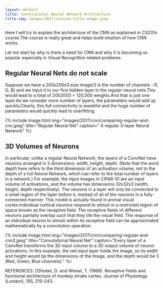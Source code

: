```yaml
---
layout: default
title: Convolutional Neural Network Architecture
title-img: images/2017/cnn/cnn-title-image.jpeg
---
```


Here I will try to explain the architecture of the CNN as explained in CS231n course.The course is really great and helps build intuition of how CNN works.

Let me start by why is there a need for CNN and why it is becoming so popular especially in Visual Recognition related problems.

<!--more-->

## Regular Neural Nets do not scale

Suppose we have a 200x200x3 size image(3 is the number of channels - R, G, B) and we input it to our first hidden layer in the regular neural nets.This would lead to a total of 200*200*3 = 120,000 weights.And that is just one layer.As we consider more number of layers, the parameters would add up quickly.Clearly, this full connectivity is wasteful and the huge number of parameters would quickly lead to overfitting.

{% include image.html img="images/2017/cnn/comparing-regular-and-cnn.jpeg" title="Regular Neural Net" caption=" A regular 3-layer Neural Network" %}

## 3D Volumes of Neurons

In particular, unlike a regular Neural Network, the layers of a ConvNet have neurons arranged in 3 dimensions: width, height, depth. (Note that the word depth here refers to the third dimension of an activation volume, not to the depth of a full Neural Network, which can refer to the total number of layers in a network.) For example, the input images in CIFAR-10 are an input volume of activations, and the volume has dimensions 32x32x3 (width, height, depth respectively). The neurons in a layer will only be connected to a small region of the layer before it, instead of all of the neurons in a fully-connected manner. This model is actually found in animal visual cortex.Individual cortical neurons respond to stimuli in a restricted region of space known as the receptive field. The receptive fields of different neurons partially overlap such that they tile the visual field. The response of an individual neuron to stimuli within its receptive field can be approximated mathematically by a convolution operation.

{% include image.html img="images/2017/cnn/comparing-regular-and-cnn2.jpeg" title="Convolutional Neural Net" caption="Every layer of a ConvNet transforms the 3D input volume to a 3D output volume of neuron activations. In this example, the red input layer holds the image, so its width and height would be the dimensions of the image, and the depth would be 3 (Red, Green, Blue channels)." %}


REFERENCES:
[1]Hubel, D. and Wiesel, T. (1968). Receptive fields and functional architecture of monkey striate cortex. Journal of Physiology (London), 195, 215–243.
